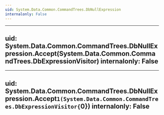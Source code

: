 ```yaml
---
uid: System.Data.Common.CommandTrees.DbNullExpression
internalonly: False
---
```


---
uid: System.Data.Common.CommandTrees.DbNullExpression.Accept(System.Data.Common.CommandTrees.DbExpressionVisitor)
internalonly: False
---

---
uid: System.Data.Common.CommandTrees.DbNullExpression.Accept``1(System.Data.Common.CommandTrees.DbExpressionVisitor{``0})
internalonly: False
---
